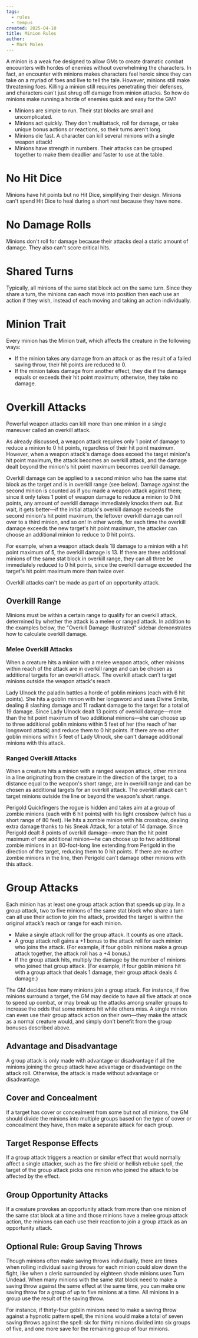 ```yaml
---
tags:
  - rules
  - tempus
created: 2025-04-10
title: Minion Rules
author:
  - Mark Molea
---
```



A minion is a weak foe designed to allow GMs to create dramatic combat encounters with hordes of enemies without overwhelming the characters. In fact, an encounter with minions makes characters feel heroic since they can take on a myriad of foes and live to tell the tale. However, minions still make threatening foes. Killing a minion still requires penetrating their defenses, and characters can't just shrug off damage from minion attacks. So how do minions make running a horde of enemies quick and easy for the GM?

- Minions are simple to run. Their stat blocks are small and uncomplicated.
- Minions act quickly. They don't multiattack, roll for damage, or take unique bonus actions or reactions, so their turns aren't long.
- Minions die fast. A character can kill several minions with a single weapon attack!
- Minions have strength in numbers. Their attacks can be grouped together to make them deadlier and faster to use at the table.

# **No Hit Dice**

Minions have hit points but no Hit Dice, simplifying their design. Minions can't spend Hit Dice to heal during a short rest because they have none.

# **No Damage Rolls**

Minions don't roll for damage because their attacks deal a static amount of damage. They also can't score critical hits.

# **Shared Turns**

Typically, all minions of the same stat block act on the same turn. Since they share a turn, the minions can each move into position then each use an action if they wish, instead of each moving and taking an action individually.

# **Minion Trait**

Every minion has the Minion trait, which affects the creature in the following ways:

- If the minion takes any damage from an attack or as the result of a failed saving throw, their hit points are reduced to 0.
- If the minion takes damage from another effect, they die if the damage equals or exceeds their hit point maximum; otherwise, they take no damage.

# **Overkill Attacks**

Powerful weapon attacks can kill more than one minion in a single maneuver called an overkill attack.

As already discussed, a weapon attack requires only 1 point of damage to reduce a minion to 0 hit points, regardless of their hit point maximum. However, when a weapon attack's damage does exceed the target minion's hit point maximum, the attack becomes an overkill attack, and the damage dealt beyond the minion's hit point maximum becomes overkill damage.

Overkill damage can be applied to a second minion who has the same stat block as the target and is in overkill range (see below). Damage against the second minion is counted as if you made a weapon attack against them; since it only takes 1 point of weapon damage to reduce a minion to 0 hit points, any amount of overkill damage immediately knocks them out. But wait, it gets better—if the initial attack's overkill damage exceeds the second minion's hit point maximum, the leftover overkill damage can roll over to a third minion, and so on! In other words, for each time the overkill damage exceeds the new target's hit point maximum, the attacker can choose an additional minion to reduce to 0 hit points.

For example, when a weapon attack deals 18 damage to a minion with a hit point maximum of 5, the overkill damage is 13. If there are three additional minions of the same stat block in overkill range, they can all three be immediately reduced to 0 hit points, since the overkill damage exceeded the target's hit point maximum more than twice over.

Overkill attacks can't be made as part of an opportunity attack.

## **Overkill Range**

Minions must be within a certain range to qualify for an overkill attack, determined by whether the attack is a melee or ranged attack. In addition to the examples below, the "Overkill Damage Illustrated" sidebar demonstrates how to calculate overkill damage.

### Melee Overkill Attacks

When a creature hits a minion with a melee weapon attack, other minions within reach of the attack are in overkill range and can be chosen as additional targets for an overkill attack. The overkill attack can't target minions outside the weapon attack's reach.

Lady Ulnock the paladin battles a horde of goblin minions (each with 6 hit points). She hits a goblin minion with her longsword and uses Divine Smite, dealing 8 slashing damage and 11 radiant damage to the target for a total of 19 damage. Since Lady Ulnock dealt 13 points of overkill damage—more than the hit point maximum of two additional minions—she can choose up to three additional goblin minions within 5 feet of her (the reach of her longsword attack) and reduce them to 0 hit points. If there are no other goblin minions within 5 feet of Lady Ulnock, she can't damage additional minions with this attack.

### Ranged Overkill Attacks

When a creature hits a minion with a ranged weapon attack, other minions in a line originating from the creature in the direction of the target, to a distance equal to the weapon's short range, are in overkill range and can be chosen as additional targets for an overkill attack. The overkill attack can't target minions outside the line or beyond the weapon's short range.

Perigold Quickfingers the rogue is hidden and takes aim at a group of zombie minions (each with 6 hit points) with his light crossbow (which has a short range of 80 feet). He hits a zombie minion with his crossbow, dealing extra damage thanks to his Sneak Attack, for a total of 14 damage. Since Perigold dealt 8 points of overkill damage—more than the hit point maximum of one additional minion—he can choose up to two additional zombie minions in an 80-foot-long line extending from Perigold in the direction of the target, reducing them to 0 hit points. If there are no other zombie minions in the line, then Perigold can't damage other minions with this attack.

# **Group Attacks**

Each minion has at least one group attack action that speeds up play. In a group attack, two to five minions of the same stat block who share a turn can all use their action to join the attack, provided the target is within the original attack’s reach or range for each minion.

- Make a single attack roll for the group attack. It counts as one attack.
- A group attack roll gains a +1 bonus to the attack roll for each minion who joins the attack. (For example, if four goblin minions make a group attack together, the attack roll has a +4 bonus.)
- If the group attack hits, multiply the damage by the number of minions who joined that group attack. (For example, if four goblin minions hit with a group attack that deals 1 damage, their group attack deals 4 damage.)

The GM decides how many minions join a group attack. For instance, if five minions surround a target, the GM may decide to have all five attack at once to speed up combat, or may break up the attacks among smaller groups to increase the odds that some minions hit while others miss. A single minion can even use their group attack action on their own—they make the attack as a normal creature would, and simply don’t benefit from the group bonuses described above.

## **Advantage and Disadvantage**

A group attack is only made with advantage or disadvantage if all the minions joining the group attack have advantage or disadvantage on the attack roll. Otherwise, the attack is made without advantage or disadvantage.

## **Cover and Concealment**

If a target has cover or concealment from some but not all minions, the GM should divide the minions into multiple groups based on the type of cover or concealment they have, then make a separate attack for each group.

## **Target Response Effects**

If a group attack triggers a reaction or similar effect that would normally affect a single attacker, such as the fire shield or hellish rebuke spell, the target of the group attack picks one minion who joined the attack to be affected by the effect.

## **Group Opportunity Attacks**

If a creature provokes an opportunity attack from more than one minion of the same stat block at a time and those minions have a melee group attack action, the minions can each use their reaction to join a group attack as an opportunity attack.

## **Optional Rule: Group Saving Throws**

Though minions often make saving throws individually, there are times when rolling individual saving throws for each minion could slow down the fight, like when a cleric surrounded by eighteen shade minions uses Turn Undead. When many minions with the same stat block need to make a saving throw against the same effect at the same time, you can make one saving throw for a group of up to five minions at a time. All minions in a group use the result of the saving throw.

For instance, if thirty-four goblin minions need to make a saving throw against a hypnotic pattern spell, the minions would make a total of seven saving throws against the spell: six for thirty minions divided into six groups of five, and one more save for the remaining group of four minions.